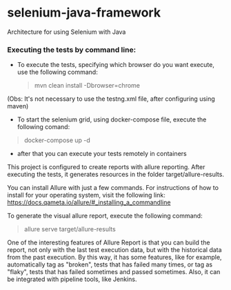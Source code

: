# selenium-java-framework
Architecture for using Selenium with Java

### Executing the tests by command line:
* To execute the tests, specifying which browser do you want execute, use the following command:
    > mvn clean install -Dbrowser=chrome
    
(Obs: It's not necessary to use the testng.xml file, after configuring using maven)

* To start the selenium grid, using docker-compose file, execute the following comand:
> docker-compose up -d

* after that you can execute your tests remotely in containers

This project is configured to create reports with allure reporting. After executing the tests, 
it generates resources in the folder target/allure-results.

You can install Allure with just a few commands. For instructions of how to install 
for your operating system, visit the following link: https://docs.qameta.io/allure/#_installing_a_commandline

To generate the visual allure report, execute the following command:

> allure serve target/allure-results

One of the interesting features of Allure Report is that you can build the report, not only with the last test execution data, but with the historical data from the past execution. By this way, it has some features, like for example, automatically tag as "broken", tests that has failed many times, or tag as "flaky", tests that has failed sometimes and passed sometimes. Also, it can be integrated with pipeline tools, like Jenkins.
